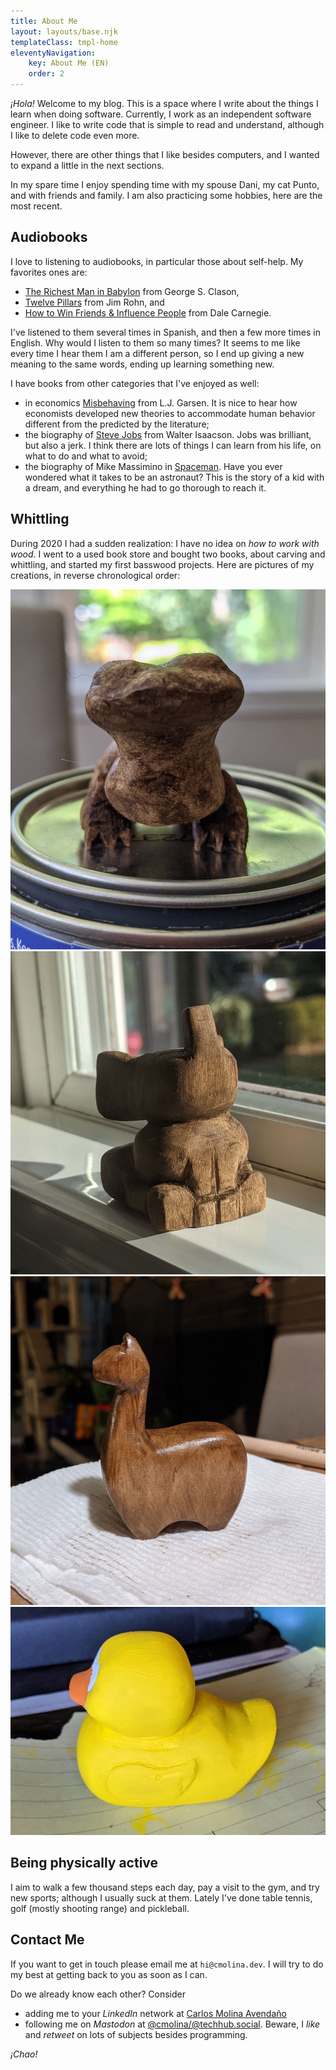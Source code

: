 ```yaml
---
title: About Me
layout: layouts/base.njk
templateClass: tmpl-home
eleventyNavigation:
    key: About Me (EN)
    order: 2
---
```

_¡Hola!_ Welcome to my blog. This is a space where I write about the things I learn when doing software. Currently, I work as an independent software engineer. I like to write code that is simple to read and understand, although I like to delete code even more.

However, there are other things that I like besides computers, and I wanted to expand a little in the next sections.

In my spare time I enjoy spending time with my spouse Dani, my cat Punto, and with friends and family. I am also practicing some hobbies, here are the most recent.


## Audiobooks
I love to listening to audiobooks, in particular those about self-help. My favorites ones are:
- [The Richest Man in Babylon](https://www.audible.com/pd/B07JH58GK5) from George S. Clason,
- [Twelve Pillars](https://www.audible.com/pd/B07JH58GK5) from Jim Rohn, and
- [How to Win Friends & Influence People](https://www.audible.com/pd/B002V5BV96) from Dale Carnegie.

I've listened to them several times in Spanish, and then a few more times in English. Why would I listen to them so many times? It seems to me like every time I hear them I am a different person, so I end up giving a new meaning to the same words, ending up learning something new.

I have books from other categories that I've enjoyed as well:
- in economics [Misbehaving](https://www.audible.com/pd/B00VQTE4OC) from L.J. Garsen. It is nice to hear how economists developed new theories to accommodate human behavior different from the predicted by the literature;
- the biography of [Steve Jobs](https://www.audible.com/pd/B005V0QI82) from Walter Isaacson. Jobs was brilliant, but also a jerk. I think there are lots of things I can learn from his life, on what to do and what to avoid;
- the biography of Mike Massimino in [Spaceman](https://www.audible.com/pd/B01LZJWYUP). Have you ever wondered what it takes to be an astronaut? This is the story of a kid with a dream, and everything he had to go thorough to reach it.


## Whittling
During 2020 I had a sudden realization: I have no idea on _how to work with wood_. I went to a used book store and bought two books, about carving and whittling, and started my first basswood projects. Here are pictures of my creations, in reverse chronological order:

![The salamander from Frozen 2](/img/about/me/salamander-frozen-2.jpg)
![A sit elephant](/img/about/me/elephant.jpg)
![A stylized llama](/img/about/me/llama.jpg)
![A "rubber duck" made of wood](/img/about/me/rubber-duck.jpg)


## Being physically active
I aim to walk a few thousand steps each day, pay a visit to the gym, and try new sports; although I usually suck at them. Lately I've done table tennis, golf (mostly shooting range) and pickleball.


## Contact Me
If you want to get in touch please email me at `hi@cmolina.dev`. I will try to do my best at getting back to you as soon as I can.

Do we already know each other? Consider
- adding me to your _LinkedIn_ network at [Carlos Molina Avendaño](https://www.linkedin.com/in/carlos-molina-avenda%C3%B1o/)
- following me on _Mastodon_ at [@cmolina/@techhub.social](https://elk.zone/techhub.social/@cmolina). Beware, I _like_ and _retweet_ on lots of subjects besides programming.

_¡Chao!_
